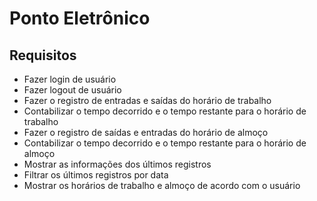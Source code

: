 # Ponto Eletrônico

## Requisitos

- Fazer login de usuário
- Fazer logout de usuário
- Fazer o registro de entradas e saídas do horário de trabalho
- Contabilizar o tempo decorrido e o tempo restante para o horário de trabalho
- Fazer o registro de saídas e entradas do horário de almoço
- Contabilizar o tempo decorrido e o tempo restante para o horário de almoço
- Mostrar as informações dos últimos registros
- Filtrar os últimos registros por data
- Mostrar os horários de trabalho e almoço de acordo com o usuário